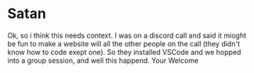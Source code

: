 # Satan

Ok, so i think this needs context.
I was on a discord call and said it mioght be fun to make a website will all the other people on the call (they didn't know how to code exept one).
So they installed VSCode and we hopped into a group session, and well this happend.
Your Welcome
